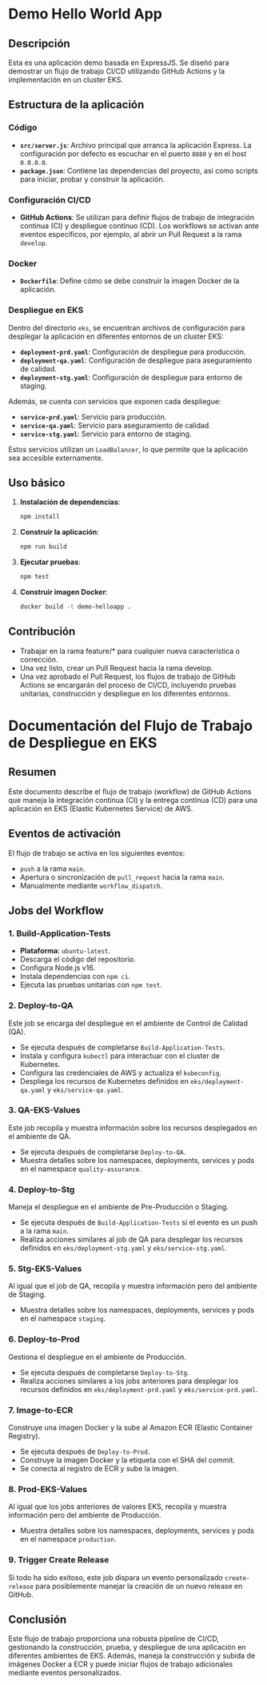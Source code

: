 # Demo Hello World App

## Descripción

Esta es una aplicación demo basada en ExpressJS. Se diseñó para demostrar un flujo de trabajo CI/CD utilizando GitHub Actions y la implementación en un cluster EKS. 

## Estructura de la aplicación

### Código

- **`src/server.js`**: Archivo principal que arranca la aplicación Express. La configuración por defecto es escuchar en el puerto `8080` y en el host `0.0.0.0`.
- **`package.json`**: Contiene las dependencias del proyecto, así como scripts para iniciar, probar y construir la aplicación.

### Configuración CI/CD

- **GitHub Actions**: Se utilizan para definir flujos de trabajo de integración continua (CI) y despliegue continuo (CD). Los workflows se activan ante eventos específicos, por ejemplo, al abrir un Pull Request a la rama `develop`.

### Docker

- **`Dockerfile`**: Define cómo se debe construir la imagen Docker de la aplicación. 

### Despliegue en EKS

Dentro del directorio `eks`, se encuentran archivos de configuración para desplegar la aplicación en diferentes entornos de un cluster EKS:

- **`deployment-prd.yaml`**: Configuración de despliegue para producción.
- **`deployment-qa.yaml`**: Configuración de despliegue para aseguramiento de calidad.
- **`deployment-stg.yaml`**: Configuración de despliegue para entorno de staging.

Además, se cuenta con servicios que exponen cada despliegue:

- **`service-prd.yaml`**: Servicio para producción.
- **`service-qa.yaml`**: Servicio para aseguramiento de calidad.
- **`service-stg.yaml`**: Servicio para entorno de staging.

Estos servicios utilizan un `LoadBalancer`, lo que permite que la aplicación sea accesible externamente.

## Uso básico

1. **Instalación de dependencias**: 
   ```sh
   npm install
2. **Construir la aplicación**: 
   ```sh
   npm run build
3. **Ejecutar pruebas**: 
   ```sh
   npm test
4. **Construir imagen Docker**: 
   ```sh
   docker build -t demo-helloapp .

## Contribución

- Trabajar en la rama feature/* para cualquier nueva característica o corrección.
- Una vez listo, crear un Pull Request hacia la rama develop.
- Una vez aprobado el Pull Request, los flujos de trabajo de GitHub Actions se encargarán del proceso de CI/CD, incluyendo pruebas unitarias, construcción y despliegue en los diferentes entornos.

# Documentación del Flujo de Trabajo de Despliegue en EKS

## Resumen

Este documento describe el flujo de trabajo (workflow) de GitHub Actions que maneja la integración continua (CI) y la entrega continua (CD) para una aplicación en EKS (Elastic Kubernetes Service) de AWS.

## Eventos de activación

El flujo de trabajo se activa en los siguientes eventos:
- `push` a la rama `main`.
- Apertura o sincronización de `pull_request` hacia la rama `main`.
- Manualmente mediante `workflow_dispatch`.

## Jobs del Workflow

### 1. Build-Application-Tests

- **Plataforma**: `ubuntu-latest`.
- Descarga el código del repositorio.
- Configura Node.js v16.
- Instala dependencias con `npm ci`.
- Ejecuta las pruebas unitarias con `npm test`.

### 2. Deploy-to-QA

Este job se encarga del despliegue en el ambiente de Control de Calidad (QA).
- Se ejecuta después de completarse `Build-Application-Tests`.
- Instala y configura `kubectl` para interactuar con el cluster de Kubernetes.
- Configura las credenciales de AWS y actualiza el `kubeconfig`.
- Despliega los recursos de Kubernetes definidos en `eks/deployment-qa.yaml` y `eks/service-qa.yaml`.

### 3. QA-EKS-Values

Este job recopila y muestra información sobre los recursos desplegados en el ambiente de QA.
- Se ejecuta después de completarse `Deploy-to-QA`.
- Muestra detalles sobre los namespaces, deployments, services y pods en el namespace `quality-assurance`.

### 4. Deploy-to-Stg

Maneja el despliegue en el ambiente de Pre-Producción o Staging.
- Se ejecuta después de `Build-Application-Tests` si el evento es un push a la rama `main`.
- Realiza acciones similares al job de QA para desplegar los recursos definidos en `eks/deployment-stg.yaml` y `eks/service-stg.yaml`.

### 5. Stg-EKS-Values

Al igual que el job de QA, recopila y muestra información pero del ambiente de Staging.
- Muestra detalles sobre los namespaces, deployments, services y pods en el namespace `staging`.

### 6. Deploy-to-Prod

Gestiona el despliegue en el ambiente de Producción.
- Se ejecuta después de completarse `Deploy-to-Stg`.
- Realiza acciones similares a los jobs anteriores para desplegar los recursos definidos en `eks/deployment-prd.yaml` y `eks/service-prd.yaml`.

### 7. Image-to-ECR

Construye una imagen Docker y la sube al Amazon ECR (Elastic Container Registry).
- Se ejecuta después de `Deploy-to-Prod`.
- Construye la imagen Docker y la etiqueta con el SHA del commit.
- Se conecta al registro de ECR y sube la imagen.

### 8. Prod-EKS-Values

Al igual que los jobs anteriores de valores EKS, recopila y muestra información pero del ambiente de Producción.
- Muestra detalles sobre los namespaces, deployments, services y pods en el namespace `production`.

### 9. Trigger Create Release

Si todo ha sido exitoso, este job dispara un evento personalizado `create-release` para posiblemente manejar la creación de un nuevo release en GitHub.

## Conclusión

Este flujo de trabajo proporciona una robusta pipeline de CI/CD, gestionando la construcción, prueba, y despliegue de una aplicación en diferentes ambientes de EKS. Además, maneja la construcción y subida de imágenes Docker a ECR y puede iniciar flujos de trabajo adicionales mediante eventos personalizados.

  
